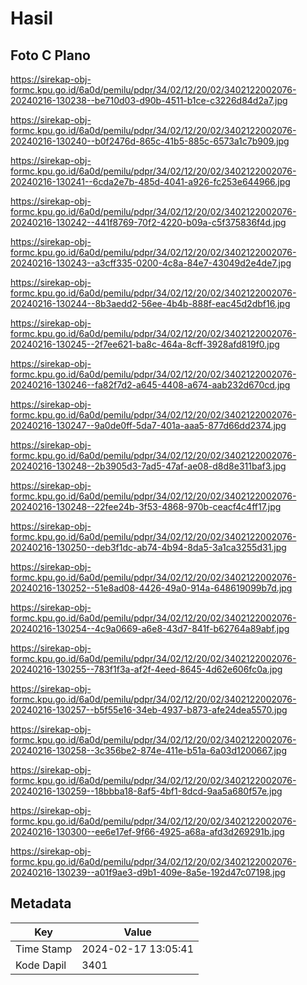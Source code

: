 # Hasil

## Foto C Plano

https://sirekap-obj-formc.kpu.go.id/6a0d/pemilu/pdpr/34/02/12/20/02/3402122002076-20240216-130238--be710d03-d90b-4511-b1ce-c3226d84d2a7.jpg

https://sirekap-obj-formc.kpu.go.id/6a0d/pemilu/pdpr/34/02/12/20/02/3402122002076-20240216-130240--b0f2476d-865c-41b5-885c-6573a1c7b909.jpg

https://sirekap-obj-formc.kpu.go.id/6a0d/pemilu/pdpr/34/02/12/20/02/3402122002076-20240216-130241--6cda2e7b-485d-4041-a926-fc253e644966.jpg

https://sirekap-obj-formc.kpu.go.id/6a0d/pemilu/pdpr/34/02/12/20/02/3402122002076-20240216-130242--441f8769-70f2-4220-b09a-c5f375836f4d.jpg

https://sirekap-obj-formc.kpu.go.id/6a0d/pemilu/pdpr/34/02/12/20/02/3402122002076-20240216-130243--a3cff335-0200-4c8a-84e7-43049d2e4de7.jpg

https://sirekap-obj-formc.kpu.go.id/6a0d/pemilu/pdpr/34/02/12/20/02/3402122002076-20240216-130244--8b3aedd2-56ee-4b4b-888f-eac45d2dbf16.jpg

https://sirekap-obj-formc.kpu.go.id/6a0d/pemilu/pdpr/34/02/12/20/02/3402122002076-20240216-130245--2f7ee621-ba8c-464a-8cff-3928afd819f0.jpg

https://sirekap-obj-formc.kpu.go.id/6a0d/pemilu/pdpr/34/02/12/20/02/3402122002076-20240216-130246--fa82f7d2-a645-4408-a674-aab232d670cd.jpg

https://sirekap-obj-formc.kpu.go.id/6a0d/pemilu/pdpr/34/02/12/20/02/3402122002076-20240216-130247--9a0de0ff-5da7-401a-aaa5-877d66dd2374.jpg

https://sirekap-obj-formc.kpu.go.id/6a0d/pemilu/pdpr/34/02/12/20/02/3402122002076-20240216-130248--2b3905d3-7ad5-47af-ae08-d8d8e311baf3.jpg

https://sirekap-obj-formc.kpu.go.id/6a0d/pemilu/pdpr/34/02/12/20/02/3402122002076-20240216-130248--22fee24b-3f53-4868-970b-ceacf4c4ff17.jpg

https://sirekap-obj-formc.kpu.go.id/6a0d/pemilu/pdpr/34/02/12/20/02/3402122002076-20240216-130250--deb3f1dc-ab74-4b94-8da5-3a1ca3255d31.jpg

https://sirekap-obj-formc.kpu.go.id/6a0d/pemilu/pdpr/34/02/12/20/02/3402122002076-20240216-130252--51e8ad08-4426-49a0-914a-648619099b7d.jpg

https://sirekap-obj-formc.kpu.go.id/6a0d/pemilu/pdpr/34/02/12/20/02/3402122002076-20240216-130254--4c9a0669-a6e8-43d7-841f-b62764a89abf.jpg

https://sirekap-obj-formc.kpu.go.id/6a0d/pemilu/pdpr/34/02/12/20/02/3402122002076-20240216-130255--783f1f3a-af2f-4eed-8645-4d62e606fc0a.jpg

https://sirekap-obj-formc.kpu.go.id/6a0d/pemilu/pdpr/34/02/12/20/02/3402122002076-20240216-130257--b5f55e16-34eb-4937-b873-afe24dea5570.jpg

https://sirekap-obj-formc.kpu.go.id/6a0d/pemilu/pdpr/34/02/12/20/02/3402122002076-20240216-130258--3c356be2-874e-411e-b51a-6a03d1200667.jpg

https://sirekap-obj-formc.kpu.go.id/6a0d/pemilu/pdpr/34/02/12/20/02/3402122002076-20240216-130259--18bbba18-8af5-4bf1-8dcd-9aa5a680f57e.jpg

https://sirekap-obj-formc.kpu.go.id/6a0d/pemilu/pdpr/34/02/12/20/02/3402122002076-20240216-130300--ee6e17ef-9f66-4925-a68a-afd3d269291b.jpg

https://sirekap-obj-formc.kpu.go.id/6a0d/pemilu/pdpr/34/02/12/20/02/3402122002076-20240216-130239--a01f9ae3-d9b1-409e-8a5e-192d47c07198.jpg


## Metadata

| Key        | Value               |
| ---------- | ------------------- |
| Time Stamp | 2024-02-17 13:05:41 |
| Kode Dapil | 3401                |



